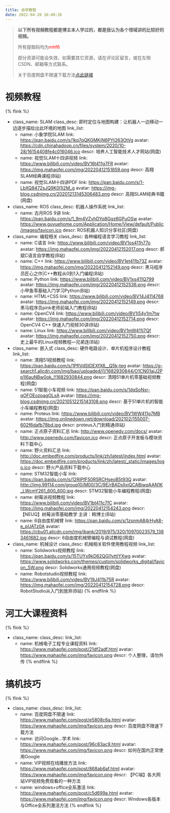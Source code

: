 ```yaml
---
title: 自学教程
date: 2022-04-20 16:49:26
---
```


> **以下所有视频教程都是博主本人学过的，都是我认为各个领域讲的比较好的视频。**
>
> 所有提取码均为<font color='#FF0000'>mhf6</font>
>
> 部分资源可能会失效，如需要其它资源，请在评论区留言，或在左侧CSDN、邮箱等方式联系。
>
> 关于百度网盘不限速下载方法[点此链接](https://www.mahaofei.com/1946/02/14/000-00-baiducloud/)


# 视频教程

{% flink %}
- class_name: SLAM
  class_desc: 即时定位与地图构建：让机器人一边移动一边逐步描绘出此环境的地图
  link_list:
    - name: 小象学院SLAM
      link: https://pan.baidu.com/s/1kq7qQKGMKjN6PYt263OtVg
      avatar: https://cdn.chinahadoop.cn/files/system/2020/10-28/16154408fe4c016046.ico
      descr: 培养人工智能技术人才网站(网盘)
    - name: 视觉SLAM十四讲视频
      link: https://www.bilibili.com/video/BV16t411g7FR
      avatar: https://img.mahaofei.com/img/20220412151859.png
      descr: 高翔SLAM经典课程(B站)
    - name: 视觉SLAM十四讲PDF
      link: https://pan.baidu.com/s/1-LbXQ8472sJQ9K0l1i2M_g
      avatar: https://img-blog.csdnimg.cn/20201213145306483.png
      descr: 高翔SLAM经典书籍(网盘)
- class_name: ROS
  class_desc: 机器人操作系统
  link_list:
    - name: 古月ROS 9讲
      link: https://pan.baidu.com/s/1_9m4VZvhDYq8Gqz6GPuOSw
      avatar: https://www.guyuehome.com/Application/Home/View/default/Public/images/favicon.ico
      descr: ROS机器人知识分享社区(网盘)
- class_name: 编程相关
  class_desc: 各种编程语言学习教程
  link_list:
    - name: C语言
      link: https://www.bilibili.com/video/BV1os411h77o
      avatar: https://img.mahaofei.com/img/20220412152017.png
      descr: 郝斌C语言自学教程(B站)
    - name: C++
      link: https://www.bilibili.com/video/BV1et411b73Z
      avatar: https://img.mahaofei.com/img/20220412152149.png
      descr: 黑马程序员匠心之作|C++教程从0到1入门编程(B站)
    - name: Python
      link: https://www.bilibili.com/video/BV1xs411Q799
      avatar: https://img.mahaofei.com/img/20220412152536.png
      descr: 小甲鱼零基础入门学习Python(B站)
    - name: HTML+CSS
      link: https://www.bilibili.com/video/BV14J4114768
      avatar: https://img.mahaofei.com/img/20220412152149.png
      descr: 黑马程序员pink老师前端入门教程(B站)
    - name: OpenCV4
      link: https://www.bilibili.com/video/BV1i54y1m7tw
      avatar: https://img.mahaofei.com/img/20220412152714.png
      descr: OpenCV4 C++ 快速入门视频30讲(B站)
    - name: Linux
      link: https://www.bilibili.com/video/BV1mW411i7Qf
      avatar: https://img.mahaofei.com/img/20220412152750.png
      descr: 史上最牛的Linux视频教程—兄弟连(B站)
- class_name: 嵌入式
  class_desc: 硬件电路设计、单片机程序设计教程
  link_list:
    - name: 清翔51视频教程
      link: https://pan.baidu.com/s/1PflVdStDEXfX6__Q5k-teg
      avatar: https://g-search1.alicdn.com/img/bao/uploaded/i1/1682930844/O1CN01ajJ2Pp1I6auNBw0ok_!!1682930844.png
      descr: 清翔51单片机零基础视频教程(网盘)
    - name: 51智能小车视频
      link: https://pan.baidu.com/s/1dqSoNxr-qOFOEozpagOLxA
      avatar: https://img-blog.csdnimg.cn/20210512215143108.png
      descr: 基于51单片机的智能小车编程教程(网盘)
    - name: Proteus
      link: https://www.bilibili.com/video/BV1WW411g7MB
      avatar: https://img.onlinedown.net/download/202102/155007-602f6dafb78bd.jpg
      descr: proteus入门到精通(B站)
    - name: 正点原子资料汇总
      link: http://www.openedv.com/docs/
      avatar: http://www.openedv.com/favicon.ico
      descr: 正点原子开发板与模块资料下载中心
    - name: 野火资料汇总
      link: http://doc.embedfire.com/products/link/zh/latest/index.html
      avatar: https://doc.embedfire.com/products/link/zh/latest/_static/images/logo.ico
      descr: 野火产品资料下载中心
    - name: STM32智能小车
      link: https://pan.baidu.com/s/12RiPfF50RSRCHseoB5t93Q
      avatar: http://img.99114.com/group10/M00/3C/9E/rBADsllxjQCABiwqAAN1K_LWcmY261_600_600.jpg
      descr: STM32智能小车编程教程(网盘)
    - name: 树莓派视频教程
      link: https://www.bilibili.com/video/BV1bt411c7fC
      avatar: https://img.mahaofei.com/img/20220412154243.png
      descr: 【NEUQ】树莓派零基础教学 主讲：韩博士(B站)
    - name: 6自由度机械臂
      link: https://pan.baidu.com/s/1zsnmA84rHyA8-e_pUATz0A
      avatar: https://cbu01.alicdn.com/img/ibank/2019/975/320/10970023579_1383461682.jpg
      descr: 6自由度机械臂编程与调试教程(网盘)
- class_name: 机械设计
  class_desc: 机械相关软件使用教程视频
  link_list:
    - name: Solidworks视频教程
      link: https://pan.baidu.com/s/15TUYx9kD62QGI1yttIYXwg
      avatar: https://www.solidworks.com/themes/custom/solidworks_digital/favicon_SW.png
      descr: Solidworks通用视频教程(网盘)
    - name: Robotstudio视频教程
      link: https://www.bilibili.com/video/BV19J411b75R
      avatar: https://img.mahaofei.com/img/20220412154728.png
      descr: RobotStudio从入门到放弃(B站)
      {% endflink %}

# 河工大课程资料
{% flink %}
- class_name: 
  class_desc: 
  link_list:
    - name: 机械电子工程专业课程资料
      link: https://www.mahaofei.com/post/21df2adf.html
      avatar: https://www.mahaofei.com/img/favicon.png
      descr: 个人整理，请勿外传
      {% endflink %}

# 搞机技巧
{% flink %}
- class_name: 
  class_desc: 
  link_list:
    - name: 百度网盘不限速
      link: https://www.mahaofei.com/post/e5808c6a.html
      avatar: https://www.mahaofei.com/img/favicon.png
      descr: 百度网盘不限速下载方法
    - name: 访问Google…学术
      link: https://www.mahaofei.com/post/96c83ac9.html
      avatar: https://www.mahaofei.com/img/favicon.png
      descr: 如何在国内正常使用Google
    - name: VIP视频在线播放方法
      link: https://www.mahaofei.com/post/868ab6af.html
      avatar: https://www.mahaofei.com/img/favicon.png
      descr: 【PC端】各大网站VIP视频免费观看的一种方法
    - name: windows+office全系激活
      link: https://www.mahaofei.com/post/c5d699a.html
      avatar: https://www.mahaofei.com/img/favicon.png
      descr: Windows各版本与Office全系列激活方法
      {% endflink %}
